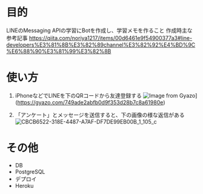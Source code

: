 # 目的
LINEのMessaging APIの学習にBotを作成し、学習メモを作ること
作成時主な参考記事 https://qiita.com/noriya1217/items/00d6461e9f54900377a3#line-developers%E3%81%8B%E3%82%89channel%E3%82%92%E4%BD%9C%E6%88%90%E3%81%99%E3%82%8B

# 使い方
1. iPhoneなどでLINEを下のQRコードから友達登録する
![Image from Gyazo](https://i.gyazo.com/749ade2abfb0d9f353d28b7c8a61980e.png)](https://gyazo.com/749ade2abfb0d9f353d28b7c8a61980e)

1. 「アンケート」とメッセージを送信すると、下の画像の様な返信がある
![CBCB6522-318E-4487-A7AF-DF7DE99EB00B_1_105_c](https://user-images.githubusercontent.com/67264740/90844207-56463100-e39e-11ea-9c72-067fddb5023d.jpeg)

# その他
- DB
 - PostgreSQL
- デプロイ
 - Heroku